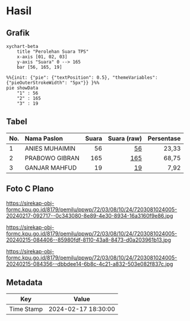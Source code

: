 # Hasil

## Grafik

```mermaid
xychart-beta
    title "Perolehan Suara TPS"
    x-axis [01, 02, 03]
    y-axis "Suara" 0 --> 165
    bar [56, 165, 19]
```

```mermaid
%%{init: {"pie": {"textPosition": 0.5}, "themeVariables": {"pieOuterStrokeWidth": "5px"}} }%%
pie showData
    "1" : 56
    "2" : 165
    "3" : 19
```

## Tabel

| No. | Nama Paslon    | Suara | Suara (raw) | Persentase |
|:--- |:-------------- | -----:| -----------:| ----------:|
| 1   | ANIES MUHAIMIN | 56    | [56][p-1]   | 23,33      |
| 2   | PRABOWO GIBRAN | 165   | [165][p-2]  | 68,75      |
| 3   | GANJAR MAHFUD  | 19    | [19][p-3]   | 7,92       |


[p-1]: https://github.com/gigit-pemilu/pemilu-2024-72-sulawesi-tengah/blob/main/pilpres/hitung-suara/sub/72-sulawesi-tengah/sub/03-donggala/sub/08-banawa/sub/1024-maleni/sub/005-tps/sub/paslon-1.txt
[p-2]: https://github.com/gigit-pemilu/pemilu-2024-72-sulawesi-tengah/blob/main/pilpres/hitung-suara/sub/72-sulawesi-tengah/sub/03-donggala/sub/08-banawa/sub/1024-maleni/sub/005-tps/sub/paslon-2.txt
[p-3]: https://github.com/gigit-pemilu/pemilu-2024-72-sulawesi-tengah/blob/main/pilpres/hitung-suara/sub/72-sulawesi-tengah/sub/03-donggala/sub/08-banawa/sub/1024-maleni/sub/005-tps/sub/paslon-3.txt

## Foto C Plano

https://sirekap-obj-formc.kpu.go.id/8179/pemilu/ppwp/72/03/08/10/24/7203081024005-20240217-092717--0c343080-8e89-4e30-8934-16a3160f9e86.jpg

https://sirekap-obj-formc.kpu.go.id/8179/pemilu/ppwp/72/03/08/10/24/7203081024005-20240215-084406--85980fdf-8110-43a8-8473-d0a203961b13.jpg

https://sirekap-obj-formc.kpu.go.id/8179/pemilu/ppwp/72/03/08/10/24/7203081024005-20240215-084356--dbbdee14-6b8c-4c21-a832-503e082f837c.jpg


## Metadata

| Key        | Value               |
| ---------- | ------------------- |
| Time Stamp | 2024-02-17 18:30:00 |



